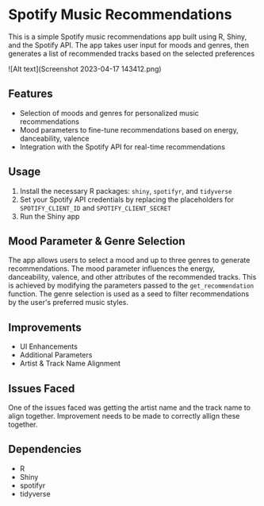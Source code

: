 # Spotify Music Recommendations

This is a simple Spotify music recommendations app built using R, Shiny, and the Spotify API. The app takes user input for moods and genres, then generates a list of recommended tracks based on the selected preferences

![Alt text](Screenshot 2023-04-17 143412.png)
## Features

- Selection of moods and genres for personalized music recommendations
- Mood parameters to fine-tune recommendations based on energy, danceability, valence
- Integration with the Spotify API for real-time recommendations

## Usage

1. Install the necessary R packages: `shiny`, `spotifyr`, and `tidyverse`
2. Set your Spotify API credentials by replacing the placeholders for `SPOTIFY_CLIENT_ID` and `SPOTIFY_CLIENT_SECRET`
3. Run the Shiny app

## Mood Parameter & Genre Selection

The app allows users to select a mood and up to three genres to generate recommendations. The mood parameter influences the energy, danceability, valence, and other attributes of the recommended tracks. This is achieved by modifying the parameters passed to the `get_recommendation` function. The genre selection is used as a seed to filter recommendations by the user's preferred music styles.

## Improvements

- UI Enhancements
- Additional Parameters
- Artist & Track Name Alignment

## Issues Faced

One of the issues faced was getting the artist name and the track name to align together. Improvement needs to be made to correctly allign these together. 

## Dependencies

- R
- Shiny
- spotifyr
- tidyverse

